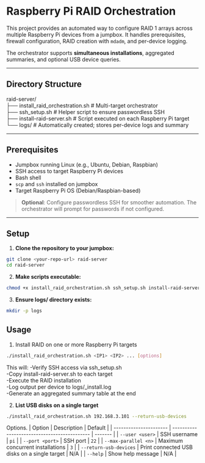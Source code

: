 # Raspberry Pi RAID Orchestration

This project provides an automated way to configure RAID 1 arrays across multiple Raspberry Pi devices from a jumpbox. It handles prerequisites, firewall configuration, RAID creation with `mdadm`, and per-device logging.  

The orchestrator supports **simultaneous installations**, aggregated summaries, and optional USB device queries.  

---

## Directory Structure

raid-server/ <br>
├── install_raid_orchestration.sh # Multi-target orchestrator<br>
├── ssh_setup.sh # Helper script to ensure passwordless SSH<br>
├── install-raid-server.sh # Script executed on each Raspberry Pi target<br>
└── logs/ # Automatically created; stores per-device logs and summary<br>

---

## Prerequisites

- Jumpbox running Linux (e.g., Ubuntu, Debian, Raspbian)
- SSH access to target Raspberry Pi devices
- Bash shell
- `scp` and `ssh` installed on jumpbox
- Target Raspberry Pi OS (Debian/Raspbian-based)

> **Optional**: Configure passwordless SSH for smoother automation. The orchestrator will prompt for passwords if not configured.

---

## Setup

1. **Clone the repository to your jumpbox:**

```bash
git clone <your-repo-url> raid-server
cd raid-server
```

2. **Make scripts executable:**
```bash
chmod +x install_raid_orchestration.sh ssh_setup.sh install-raid-server.sh
```

3. **Ensure logs/ directory exists:**
```bash
mkdir -p logs
```

## Usage
1. Install RAID on one or more Raspberry Pi targets
```bash
./install_raid_orchestration.sh <IP1> <IP2> ... [options]
```


This will:
-Verify SSH access via ssh_setup.sh<br>
-Copy install-raid-server.sh to each target<br>
-Execute the RAID installation<br>
-Log output per device to logs/<hostname>_install.log<br>
-Generate an aggregated summary table at the end<br>

2. **List USB disks on a single target**
```bash
./install_raid_orchestration.sh 192.168.3.101 --return-usb-devices
```

Options.
| Option                 | Description                                  | Default |
| ---------------------- | -------------------------------------------- | ------- |
| `--user <user>`        | SSH username                                 | `pi`    |
| `--port <port>`        | SSH port                                     | `22`    |
| `--max-parallel <n>`   | Maximum concurrent installations             | `3`     |
| `--return-usb-devices` | Print connected USB disks on a single target | N/A     |
| `--help`               | Show help message                            | N/A     |

